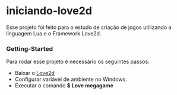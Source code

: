 # iniciando-love2d

Esse projeto foi feito para o estudo de criação de jogos utilizando a linguagem Lua e o Framework Love2d.

### Getting-Started

Para rodar esse projeto é necessário os seguintes passos:
- Baixar o [Love2d](https://love2d.org/)
- Configurar variável de ambiente no Windows.
- Executar o comando **$ Love megagame**
